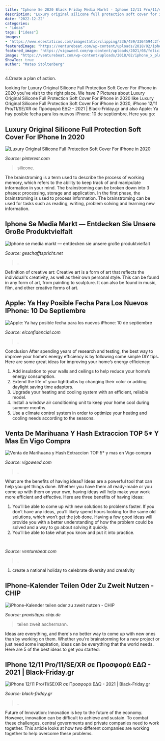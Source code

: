 ```yaml
---
title: "Iphone Se 2020 Black Friday Media Markt - Iphone 12/11 Pro/11/se/xr σε προσφορά εδω"
description: "Luxury original silicone full protection soft cover for iphone in 2020"
date: "2022-12-22"
categories:
- "ideas"
tags: ["ideas"]
images:
- "https://www.ecestaticos.com/imagestatic/clipping/336/459/3364594c2f4c175b162820c39fdffa6f/ya-hay-posible-fecha-para-los-nuevos-iphone-10-de-septiembre-que-presentara-apple.jpg?mtime=1565954196"
featuredImage: "https://venturebeat.com/wp-content/uploads/2018/02/iphone_x_plus_digitizer.jpg?w=499"
featured_image: "https://vigoweed.com/wp-content/uploads/2021/08/felicidad-al-consumir-cannabis-1024x536-1-768x402.jpg"
image: "https://venturebeat.com/wp-content/uploads/2018/02/iphone_x_plus_digitizer.jpg?w=499"
ShowToc: true
author: "Mateo Stoltenberg"
---
```



4.Create a plan of action.

	

		
looking for Luxury Original Silicone Full Protection Soft Cover For iPhone in 2020 you've visit to the right place. We have 7 Pictures about Luxury Original Silicone Full Protection Soft Cover For iPhone in 2020 like Luxury Original Silicone Full Protection Soft Cover For iPhone in 2020, iPhone 12/11 Pro/11/SE/XR σε Προσφορά ΕΔΩ - 2021 | Black-Friday.gr and also Apple: Ya hay posible fecha para los nuevos iPhone: 10 de septiembre. Here you go:
		
    
## Luxury Original Silicone Full Protection Soft Cover For IPhone In 2020

<img loading=lazy src="https://i.pinimg.com/originals/ef/7c/0b/ef7c0ba5eca8ba95f1cb02ad0181adaf.jpg" onerror="this.onerror=null;this.src='https://tse2.mm.bing.net/th?id=OIP.G5g103eHUId5sVJuxtvvZAHaHa&amp;pid=15.1';" alt="Luxury Original Silicone Full Protection Soft Cover For iPhone in 2020">

_Source: pinterest.com_

>silicone. 

	

The brainstroming is a term used to describe the process of working memory, which refers to the ability to keep track of and manipulate information in your mind. The brainstroming can be broken down into 3 phases: processing, storage and application. In the first phase, the brainstroming is used to process information. The brainstroming can be used for tasks such as reading, writing, problem solving and learning new information.

    
## Iphone Se Media Markt — Entdecken Sie Unsere Große Produktvielfalt

<img loading=lazy src="https://geschafftspricht.net/txwt/4FIm5l5MlGF_6tk6v8i8YAHaEH.jpg" onerror="this.onerror=null;this.src='https://tse4.mm.bing.net/th?id=OIP.1a0T7NLuzMjEV07uLOQU7gAAAA&amp;pid=15.1';" alt="Iphone se media markt — entdecken sie unsere große produktvielfalt">

_Source: geschafftspricht.net_

>. 

	

Definition of creative art:
Creative art is a form of art that reflects the individual's creativity, as well as their own personal style. This can be found in any form of art, from painting to sculpture. It can also be found in music, film, and other creative forms of art.

    
## Apple: Ya Hay Posible Fecha Para Los Nuevos IPhone: 10 De Septiembre

<img loading=lazy src="https://www.ecestaticos.com/imagestatic/clipping/336/459/3364594c2f4c175b162820c39fdffa6f/ya-hay-posible-fecha-para-los-nuevos-iphone-10-de-septiembre-que-presentara-apple.jpg?mtime=1565954196" onerror="this.onerror=null;this.src='https://tse2.mm.bing.net/th?id=OIP.UwhAf6_dthUYekbggrHS5QHaEK&amp;pid=15.1';" alt="Apple: Ya hay posible fecha para los nuevos iPhone: 10 de septiembre">

_Source: elconfidencial.com_

>. 

	

Conclusion
After spending years of research and testing, the best way to improve your home’s energy efficiency is by following some simple DIY tips. Here are some great ideas for improving your home’s energy efficiency: 
1. Add insulation to your walls and ceilings to help reduce your home’s energy consumption. 
2. Extend the life of your lightbulbs by changing their color or adding daylight saving time adaptors. 
3. Upgrade your heating and cooling system with an efficient, reliable model. 
4. Install a window air conditioning unit to keep your home cool during summer months. 
5. Use a climate control system in order to optimize your heating and cooling needs according to the seasons.

    
## Venta De Marihuana Y Hash Extraccion TOP 5* Y Mas En Vigo Compra

<img loading=lazy src="https://vigoweed.com/wp-content/uploads/2021/08/felicidad-al-consumir-cannabis-1024x536-1-768x402.jpg" onerror="this.onerror=null;this.src='https://tse3.mm.bing.net/th?id=OIP.ccAt257sLRPLi3Ddhp_S8AHaD4&amp;pid=15.1';" alt="Venta de Marihuana y Hash Extraccion TOP 5* y mas en Vigo compra">

_Source: vigoweed.com_

>. 

	

What are the benefits of having ideas?
Ideas are a powerful tool that can help you get things done. Whether you have them all ready-made or you come up with them on your own, having ideas will help make your work more efficient and effective. Here are three benefits of having ideas: 
1. You’ll be able to come up with new solutions to problems faster. If you don’t have any ideas, you’ll likely spend hours looking for the same old solutions, which won’t get the job done. Having a few good ideas will provide you with a better understanding of how the problem could be solved and a way to go about solving it quickly. 
2. You’ll be able to take what you know and put it into practice.

    
## 

<img loading=lazy src="https://venturebeat.com/wp-content/uploads/2018/02/iphone_x_plus_digitizer.jpg?w=499" onerror="this.onerror=null;this.src='https://tse3.mm.bing.net/th?id=OIP.R3A-roaQ30_whC-sdJRS2QHaI7&amp;pid=15.1';" alt="">

_Source: venturebeat.com_

>. 

	

1. create a national holiday to celebrate diversity and creativity

    
## IPhone-Kalender Teilen Oder Zu Zweit Nutzen - CHIP

<img loading=lazy src="https://media-video.chip.de/f6876ff40f5a74303c2b874c26eeb219bb08a0e6/f1a88541e930ba6e7fb4193d33b75c67888f5dcc/POSTER_USER/v0/1603387264861-0_z25002h4.jpeg" onerror="this.onerror=null;this.src='https://tse2.mm.bing.net/th?id=OIP.hFfgolGkz4uubkK9Se_jHgHaEK&amp;pid=15.1';" alt="iPhone-Kalender teilen oder zu zweit nutzen - CHIP">

_Source: praxistipps.chip.de_

>teilen zweit aschermann. 

	

Ideas are everything, and there's no better way to come up with new ones than by working on them. Whether you're brainstorming for a new project or just need some inspiration, ideas can be everything that the world needs. Here are 5 of the best ideas to get you started: 

    
## IPhone 12/11 Pro/11/SE/XR σε Προσφορά ΕΔΩ - 2021 | Black-Friday.gr

<img loading=lazy src="https://black-friday.gr/wp-content/uploads/2019/06/iphone-2-300x214.jpg" onerror="this.onerror=null;this.src='https://tse4.mm.bing.net/th?id=OIP.c0Po_095d3MAsJak-HOw3wAAAA&amp;pid=15.1';" alt="iPhone 12/11 Pro/11/SE/XR σε Προσφορά ΕΔΩ - 2021 | Black-Friday.gr">

_Source: black-friday.gr_

>. 

	

Future of Innovation:
Innovation is key to the future of the economy. However, innovation can be difficult to achieve and sustain. To combat these challenges, central governments and private companies need to work together. This article looks at how two different companies are working together to help overcome these problems.

